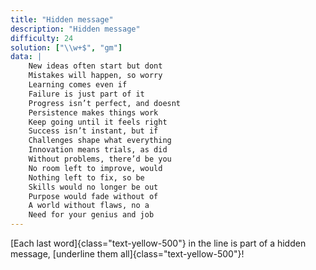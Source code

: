 ```yaml
---
title: "Hidden message"
description: "Hidden message"
difficulty: 24
solution: ["\\w+$", "gm"]
data: |
    New ideas often start but dont
    Mistakes will happen, so worry
    Learning comes even if
    Failure is just part of it
    Progress isn’t perfect, and doesnt
    Persistence makes things work
    Keep going until it feels right
    Success isn’t instant, but if
    Challenges shape what everything
    Innovation means trials, as did
    Without problems, there’d be you
    No room left to improve, would
    Nothing left to fix, so be
    Skills would no longer be out
    Purpose would fade without of
    A world without flaws, no a
    Need for your genius and job
---
```


[Each last word]{class="text-yellow-500"} in the line is part of a hidden message, [underline them all]{class="text-yellow-500"}!